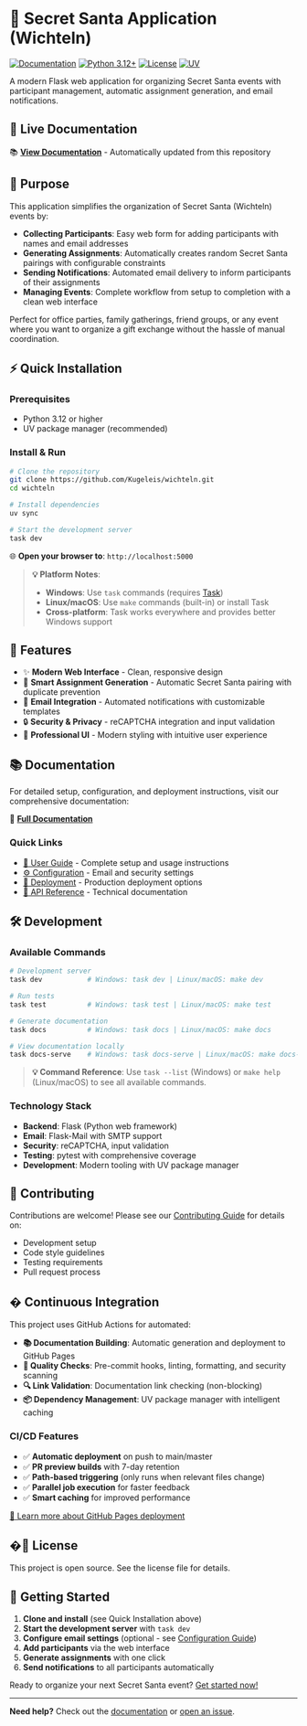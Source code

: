 # 🎄 Secret Santa Application (Wichteln)

[![Documentation](https://github.com/Kugeleis/wichteln/actions/workflows/docs.yml/badge.svg)](https://github.com/Kugeleis/wichteln/actions/workflows/docs.yml)
[![Python 3.12+](https://img.shields.io/badge/python-3.12+-blue.svg)](https://www.python.org/downloads/)
[![License](https://img.shields.io/badge/license-MIT-green.svg)](LICENSE)
[![UV](https://img.shields.io/badge/package_manager-UV-blue.svg)](https://github.com/astral-sh/uv)

A modern Flask web application for organizing Secret Santa events with participant management, automatic assignment generation, and email notifications.

## 🚀 Live Documentation

📚 **[View Documentation](https://kugeleis.github.io/wichteln/)** - Automatically updated from this repository

## 🎯 Purpose

This application simplifies the organization of Secret Santa (Wichteln) events by:

- **Collecting Participants**: Easy web form for adding participants with names and email addresses
- **Generating Assignments**: Automatically creates random Secret Santa pairings with configurable constraints
- **Sending Notifications**: Automated email delivery to inform participants of their assignments
- **Managing Events**: Complete workflow from setup to completion with a clean web interface

Perfect for office parties, family gatherings, friend groups, or any event where you want to organize a gift exchange without the hassle of manual coordination.

## ⚡ Quick Installation

### Prerequisites
- Python 3.12 or higher
- UV package manager (recommended)

### Install & Run
```bash
# Clone the repository
git clone https://github.com/Kugeleis/wichteln.git
cd wichteln

# Install dependencies
uv sync

# Start the development server
task dev
```

🌐 **Open your browser to**: `http://localhost:5000`

> **💡 Platform Notes**:
> - **Windows**: Use `task` commands (requires [Task](https://taskfile.dev/installation/))
> - **Linux/macOS**: Use `make` commands (built-in) or install Task
> - **Cross-platform**: Task works everywhere and provides better Windows support

## 🚀 Features

- ✨ **Modern Web Interface** - Clean, responsive design
- 🎯 **Smart Assignment Generation** - Automatic Secret Santa pairing with duplicate prevention
- 📧 **Email Integration** - Automated notifications with customizable templates
- 🔒 **Security & Privacy** - reCAPTCHA integration and input validation
- 🎨 **Professional UI** - Modern styling with intuitive user experience

## 📚 Documentation

For detailed setup, configuration, and deployment instructions, visit our comprehensive documentation:

🔗 **[Full Documentation](https://kugeleis.github.io/wichteln/)**

### Quick Links
- [📖 User Guide](docs/guide/quickstart.md) - Complete setup and usage instructions
- [⚙️ Configuration](docs/guide/configuration.md) - Email and security settings
- [🚀 Deployment](docs/guide/deployment.md) - Production deployment options
- [🔧 API Reference](docs/reference/services.md) - Technical documentation

## 🛠️ Development

### Available Commands
```bash
# Development server
task dev           # Windows: task dev | Linux/macOS: make dev

# Run tests
task test          # Windows: task test | Linux/macOS: make test

# Generate documentation
task docs          # Windows: task docs | Linux/macOS: make docs

# View documentation locally
task docs-serve    # Windows: task docs-serve | Linux/macOS: make docs-serve
```

> **💡 Command Reference**: Use `task --list` (Windows) or `make help` (Linux/macOS) to see all available commands.

### Technology Stack
- **Backend**: Flask (Python web framework)
- **Email**: Flask-Mail with SMTP support
- **Security**: reCAPTCHA, input validation
- **Testing**: pytest with comprehensive coverage
- **Development**: Modern tooling with UV package manager

## 🤝 Contributing

Contributions are welcome! Please see our [Contributing Guide](CONTRIBUTING.md) for details on:
- Development setup
- Code style guidelines
- Testing requirements
- Pull request process

## � Continuous Integration

This project uses GitHub Actions for automated:

- **📚 Documentation Building**: Automatic generation and deployment to GitHub Pages
- **🧪 Quality Checks**: Pre-commit hooks, linting, formatting, and security scanning
- **🔍 Link Validation**: Documentation link checking (non-blocking)
- **📦 Dependency Management**: UV package manager with intelligent caching

### CI/CD Features

- ✅ **Automatic deployment** on push to main/master
- ✅ **PR preview builds** with 7-day retention
- ✅ **Path-based triggering** (only runs when relevant files change)
- ✅ **Parallel job execution** for faster feedback
- ✅ **Smart caching** for improved performance

[📖 Learn more about GitHub Pages deployment](docs/GITHUB_PAGES_DEPLOYMENT.md)

## �📄 License

This project is open source. See the license file for details.

## 🎉 Getting Started

1. **Clone and install** (see Quick Installation above)
2. **Start the development server** with `task dev`
3. **Configure email settings** (optional - see [Configuration Guide](docs/guide/configuration.md))
4. **Add participants** via the web interface
5. **Generate assignments** with one click
6. **Send notifications** to all participants automatically

Ready to organize your next Secret Santa event? [Get started now!](docs/guide/quickstart.md)

---

**Need help?** Check out the [documentation](https://kugeleis.github.io/wichteln/) or [open an issue](https://github.com/Kugeleis/wichteln/issues).
